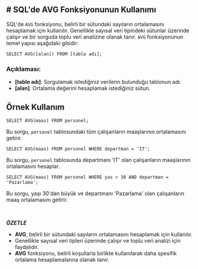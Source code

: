 ## **# SQL'de AVG Fonksiyonunun Kullanımı**

SQL'de `AVG` fonksiyonu, belirli bir sütundaki sayıların ortalamasını hesaplamak için kullanılır. Genellikle sayısal veri tipindeki sütunlar üzerinde çalışır ve bir sorguda toplu veri analizine olanak tanır. `AVG` fonksiyonunun temel yapısı aşağıdaki gibidir:

```
SELECT AVG([alan]) FROM [tablo adı];
```

### Açıklaması:

- **[tablo adı]**: Sorgulamak istediğiniz verilerin bulunduğu tablonun adı.
- **[alan]**: Ortalama değerini hesaplamak istediğiniz sütun.

## Örnek Kullanım

```
SELECT AVG(maas) FROM personel;
```

Bu sorgu, `personel` tablosundaki tüm çalışanların maaşlarının ortalamasını getirir.

```
SELECT AVG(maas) FROM personel WHERE departman = 'IT';
```

Bu sorgu, `personel` tablosunda departmanı 'IT' olan çalışanların maaşlarının ortalamasını hesaplar.

```
SELECT AVG(maas) FROM personel WHERE yas > 30 AND departman = 'Pazarlama';
```

Bu sorgu, yaşı 30'dan büyük ve departmanı 'Pazarlama' olan çalışanların maaş ortalamasını getirir.

&nbsp;

**_ÖZETLE_**

- **AVG**, belirli bir sütundaki sayıların ortalamasını hesaplamak için kullanılır.
- Genellikle sayısal veri tipleri üzerinde çalışır ve toplu veri analizi için faydalıdır.
- **AVG** fonksiyonu, belirli koşullarla birlikte kullanılarak daha spesifik ortalama hesaplamalarına olanak tanır.
